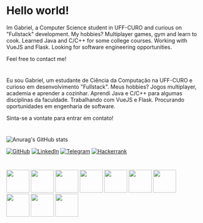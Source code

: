 # Hello world!
Im Gabriel, a Computer Science student in UFF-CURO and curious on "Fullstack" development. My hobbies? Multiplayer games, gym and learn to cook. Learned Java and C/C++ for some college courses. Working with VueJS and Flask. Looking for software engineering opportunities.

Feel free to contact me!
#

Eu sou Gabriel, um estudante de Ciência da Computação na UFF-CURO e curioso em desenvolvimento "Fullstack". Meus hobbies? Jogos multiplayer, academia e aprender a cozinhar. Aprendi Java e C/C++ para algumas disciplinas da faculdade. Trabalhando com VueJS e Flask. Procurando oportunidades em engenharia de software.

Sinta-se a vontate para entrar em contato!
#
![Anurag's GitHub stats](https://github-readme-stats.vercel.app/api?username=gdsribeiro&custom_title=My%20stats&theme=transparent&show_icons=false&hide=stars,issues&rank_icon=github&include_all_commits=true&text_bold=false")

[![GitHub](https://img.shields.io/badge/github-%23121011.svg?style=for-the-badge&logo=github&logoColor=white)](https://github.com/Tetr4k)
[![LinkedIn](https://img.shields.io/badge/linkedin-%230077B5.svg?style=for-the-badge&logo=linkedin&logoColor=white)](https://www.linkedin.com/in/gabrielr-dev/)
[![Telegram](https://img.shields.io/badge/Telegram-2CA5E0?style=for-the-badge&logo=telegram&logoColor=white)](https://t.me/ribeir_tk)
[![Hackerrank](https://img.shields.io/badge/-Hackerrank-2EC866?style=for-the-badge&logo=HackerRank&logoColor=white)](https://www.hackerrank.com/gdsribeiro)
#

<div>
 <img height="60rem" src="https://cdn.jsdelivr.net/gh/devicons/devicon@latest/icons/vscode/vscode-original-wordmark.svg" />
 <img height="60rem" src="https://cdn.jsdelivr.net/gh/devicons/devicon@latest/icons/python/python-original-wordmark.svg" />
 <img height="60rem" src="https://cdn.jsdelivr.net/gh/devicons/devicon@latest/icons/react/react-original-wordmark.svg" />
 <img height="60rem" src="https://cdn.jsdelivr.net/gh/devicons/devicon@latest/icons/vuejs/vuejs-original-wordmark.svg" />
 <img height="60rem" src="https://cdn.jsdelivr.net/gh/devicons/devicon@latest/icons/postgresql/postgresql-plain-wordmark.svg" />
 <img height="60rem" src="https://cdn.jsdelivr.net/gh/devicons/devicon@latest/icons/mongodb/mongodb-plain-wordmark.svg" />
 <img height="60rem" src="https://cdn.jsdelivr.net/gh/devicons/devicon@latest/icons/docker/docker-plain-wordmark.svg" />
 <img height="60rem" src="https://cdn.jsdelivr.net/gh/devicons/devicon@latest/icons/java/java-original-wordmark.svg" />
 <img height="60rem" src="https://cdn.jsdelivr.net/gh/devicons/devicon@latest/icons/bash/bash-original.svg" />
 <img height="60rem" src="https://cdn.jsdelivr.net/gh/devicons/devicon@latest/icons/git/git-original-wordmark.svg" />
</div>
